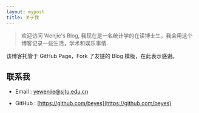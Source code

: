 ```yaml
---
layout: mypost
title: 关于我
---
```


> 欢迎访问 Wenjie's Blog, 我现在是一名统计学的在读博士生，我会用这个博客记录一些生活，学术和娱乐事情.

该博客托管于 GitHub Page，Fork 了友链的 Blog 模版，在此表示感谢。

## 联系我

- Email : yewenjie@sjtu.edu.cn

- GitHub : [https://github.com/beyes](https://github.com/beyes)
